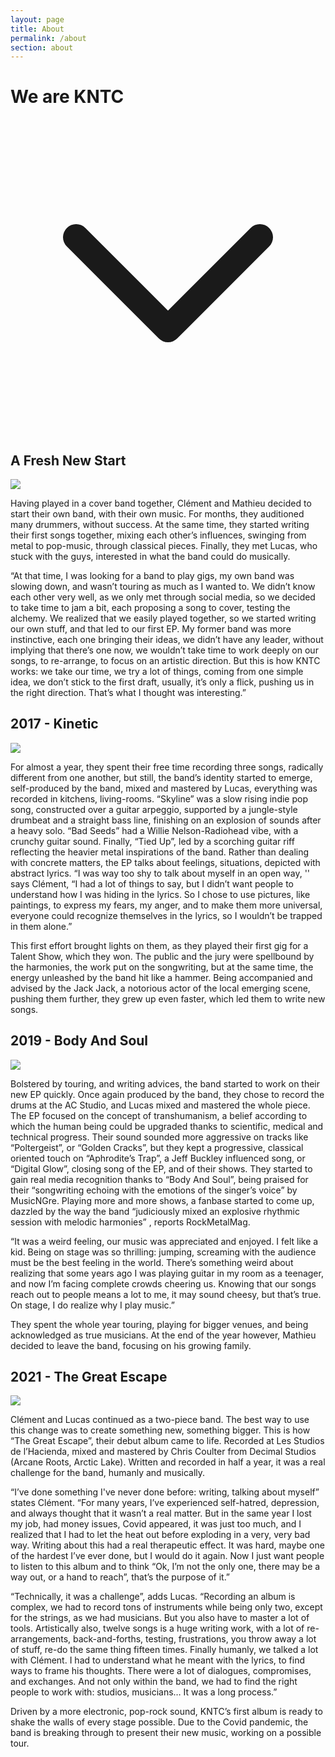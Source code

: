 ```yaml
---
layout: page
title: About
permalink: /about
section: about
---
```


<div class="relative h-app-height bg-fixed bg-cover bg-center anim--cascad flex flex-col justify-center" data-animate="" style="background-image: url(assets/images/about.jpg)">
  <h1 class="text-white z-10 tracking-wider">We are KNTC</h1>
  <div class="absolute top-0 left-0 right-0 bottom-0 w-full h-full bg-black opacity-30 z-0"></div>
  <div class="absolute text-white mx-auto pb-5 w-full flex justify-center bottom-0 anim-fade-up">
    <svg xmlns="http://www.w3.org/2000/svg" class="h-12 animate-bounce" fill="none" viewBox="0 0 24 24" stroke="currentColor">
      <path stroke-linecap="round" stroke-linejoin="round" stroke-width="2" d="M19 9l-7 7-7-7" />
    </svg>
  </div>
</div>

<div class="relative bg-fixed bg-cover bg-center h-24 flex flex-col justify-center" style="background-image: url(assets/images/about-title-bg-1.jpg)">
  <h2 class="text-white m-0 z-10">A Fresh New Start</h2>
  <div class="absolute top-0 left-0 right-0 bottom-0 w-full h-full bg-black opacity-40 z-0"></div>
</div>
<div class="px-2 py-12 container max-w-5xl mx-auto grid md:grid-cols-5 gap-8">
  <div class="md:col-span-2">
    <img src="assets/images/about-1.jpg" class="object-cover object-center h-full shadow-lg">
  </div>
  <div class="md:col-span-3 text-justify">
    <p>
      Having played in a cover band together, Clément and Mathieu decided to start their own band, with their own music. For months, they auditioned many drummers, without success. At the same time, they started writing their first songs together, mixing each other’s influences, swinging from metal to pop-music, through classical pieces. Finally, they met Lucas, who stuck with the guys, interested in what the band could do musically.
    </p>
    <p>
      “At that time, I was looking for a band to play gigs, my own band was slowing down, and wasn’t touring as much as I wanted to.
      We didn’t know each other very well, as we only met through social media, so we decided to take time to jam a bit, each proposing a song to cover, testing the alchemy. We realized that we easily played together, so we started writing our own stuff, and that led to our first EP.
      My former band was more instinctive, each one bringing their ideas, we didn’t have any leader, without implying that there’s one now, we wouldn’t take time to work deeply on our songs, to re-arrange, to focus on an artistic direction.
      But this is how KNTC works: we take our time, we try a lot of things, coming from one simple idea, we don’t stick to the first draft, usually, it’s only a flick, pushing us in the right direction. That’s what I thought was interesting.”
    </p>
  </div>
</div>
<div class="relative bg-fixed bg-cover bg-center h-24 flex flex-col justify-center" style="background-image: url(assets/images/about-title-bg-2.jpg)">
  <h2 class="text-white m-0 z-10">2017 - Kinetic</h2>
  <div class="absolute top-0 left-0 right-0 bottom-0 w-full h-full bg-black opacity-40 z-0"></div>
</div>
<div class="px-2 py-12 container max-w-5xl mx-auto grid md:grid-cols-5 gap-8">
  <div class="md:col-span-2">
    <img src="assets/images/about-2.jpg" class="object-cover object-center h-full shadow-lg">
  </div>
  <div class="md:col-span-3 md:order-first text-justify">
    <p>
      For almost a year, they spent their free time recording three songs, radically different from one another, but still, the band’s identity started to emerge, self-produced by the band, mixed and mastered by Lucas, everything was recorded in kitchens, living-rooms.
      “Skyline” was a slow rising indie pop song, constructed over a guitar arpeggio, supported by a jungle-style drumbeat and a straight bass line, finishing on an explosion of sounds after a heavy solo.
      “Bad Seeds” had a Willie Nelson-Radiohead vibe, with a crunchy guitar sound.
      Finally, “Tied Up”, led by a scorching guitar riff reflecting the heavier metal inspirations of the band.
      Rather than dealing with concrete matters, the EP talks about feelings, situations, depicted with abstract lyrics.
      “I was way too shy to talk about myself in an open way, '' says Clément, “I had a lot of things to say, but I didn’t want people to understand how I was hiding in the lyrics. So I chose to use pictures, like paintings, to express my fears, my anger, and to make them more universal, everyone could recognize themselves in the lyrics, so I wouldn’t be trapped in them alone.”
    </p>
    <p>
      This first effort brought lights on them, as they played their first gig for a Talent Show, which they won. The public and the jury were spellbound by the harmonies, the work put on the songwriting, but at the same time, the energy unleashed by the band hit like a hammer.
      Being accompanied and advised by the Jack Jack, a notorious actor of the local emerging scene, pushing them further, they grew up even faster, which led them to write new songs.
    </p>
  </div>
</div>
<div class="relative bg-fixed bg-cover bg-center h-24 flex flex-col justify-center" style="background-image: url(assets/images/about-title-bg-3.jpg)">
  <h2 class="text-white m-0 z-10">2019 - Body And Soul</h2>
  <div class="absolute top-0 left-0 right-0 bottom-0 w-full h-full bg-black opacity-40 z-0"></div>
</div>
<div class="px-2 py-12 container max-w-5xl mx-auto grid md:grid-cols-5 gap-8">
  <div class="md:col-span-2">
    <img src="assets/images/about-3.jpg" class="object-cover object-center h-full shadow-lg">
  </div>
  <div class="md:col-span-3 text-justify">
    <p>
      Bolstered by touring, and writing advices, the band started to work on their new EP quickly. Once again produced by the band, they chose to record the drums at the AC Studio, and Lucas mixed and mastered the whole piece.
      The EP focused on the concept of transhumanism, a belief according to which the human being could be upgraded thanks to scientific, medical and technical progress. Their sound sounded more aggressive on tracks like “Poltergeist”, or “Golden Cracks”, but they kept a progressive, classical oriented touch on “Aphrodite’s Trap”, a Jeff Buckley influenced song, or “Digital Glow”, closing song of the EP, and of their shows.
      They started to gain real media recognition thanks to “Body And Soul”, being praised for their “songwriting echoing with the emotions of the singer’s voice” by MusicNGre. Playing more and more shows, a fanbase started to come up, dazzled by the way the band “judiciously mixed an explosive rhythmic session with melodic harmonies” , reports RockMetalMag.
    </p>
    <p>
      “It was a weird feeling, our music was appreciated and enjoyed. I felt like a kid. Being on stage was so thrilling: jumping, screaming with the audience must be the best feeling in the world. There’s something weird about realizing that some years ago I was playing guitar in my room as a teenager, and now I’m facing complete crowds cheering us.
      Knowing that our songs reach out to people means a lot to me, it may sound cheesy, but that’s true. On stage, I do realize why I play music.”
    </p>
    <p>
      They spent the whole year touring, playing for bigger venues, and being acknowledged as true musicians. At the end of the year however, Mathieu decided to leave the band, focusing on his growing family.
    </p>
  </div>
</div>
<div class="relative bg-fixed bg-cover bg-center h-24 flex flex-col justify-center" style="background-image: url(assets/images/about-title-bg-4.jpg)">
  <h2 class="text-white m-0 z-10">2021 - The Great Escape</h2>
  <div class="absolute top-0 left-0 right-0 bottom-0 w-full h-full bg-black opacity-40 z-0"></div>
</div>
<div class="px-2 pt-12 container max-w-5xl mx-auto grid md:grid-cols-5 gap-8">
  <div class="md:col-span-2">
    <img src="assets/images/about-4.jpg" class="object-cover object-center h-full shadow-lg">
  </div>
  <div class="md:col-span-3 md:order-first text-justify">
    <p>
      Clément and Lucas continued as a two-piece band. The best way to use this change was to create something new, something bigger. This is how “The Great Escape”, their debut album came to life. Recorded at Les Studios de l’Hacienda, mixed and mastered by Chris Coulter from Decimal Studios (Arcane Roots, Arctic Lake).
      Written and recorded in half a year, it was a real challenge for the band, humanly and musically.
    </p>
    <p>
      “I’ve done something I've never done before: writing, talking about myself” states Clément. “For many years, I’ve experienced self-hatred, depression, and always thought that it wasn’t a real matter. But in the same year I lost my job, had money issues, Covid appeared, it was just too much, and I realized that I had to let the heat out before exploding in a very, very bad way.
      Writing about this had a real therapeutic effect. It was hard, maybe one of the hardest I’ve ever done, but I would do it again. Now I just want people to listen to this album and to think “Ok, I’m not the only one, there may be a way out, or a hand to reach”, that’s the purpose of it.”
    </p>
    <p>
      “Technically, it was a challenge”, adds Lucas. “Recording an album is complex, we had to record tons of instruments while being only two, except for the strings, as we had musicians. But you also have to master a lot of tools.
      Artistically also, twelve songs is a huge writing work, with a lot of re-arrangements, back-and-forths, testing, frustrations, you throw away a lot of stuff, re-do the same thing fifteen times.
      Finally humanly, we talked a lot with Clément. I had to understand what he meant with the lyrics, to find ways to frame his thoughts. There were a lot of dialogues, compromises, and exchanges. And not only within the band, we had to find the right people to work with: studios, musicians… It was a long process.”
    </p>
    <p>
      Driven by a more electronic, pop-rock sound, KNTC’s first album is ready to shake the walls of every stage possible. Due to the Covid pandemic, the band is breaking through to present their new music, working on a possible tour.
    </p>
  </div>
</div>
